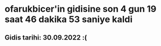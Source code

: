 # ofarukbicer'in gidisine son 4 gun 19 saat 46 dakika 53 saniye kaldi

## Gidis tarihi: 30.09.2022 :(